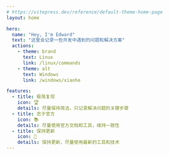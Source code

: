 ```yaml
---
# https://vitepress.dev/reference/default-theme-home-page
layout: home

hero:
  name: "Hey, I'm Edward"
  text: "这里会记录一些开发中遇到的问题和解决方案"
  actions:
    - theme: brand
      text: Linux
      link: /linux/commands
    - theme: alt
      text: Windows
      link: /windows/xiaohe

features:
  - title: 极简复现
    icon: 🏆
    details: 尽量保持简洁，只记录解决问题的关键步骤
  - title: 忠于官方
    icon: 📚
    details: 尽量使用官方文档和工具，维持一致性
  - title: 保持更新
    icon: 🚀
    details: 保持更新，尽量使用最新的工具和技术
---
```


